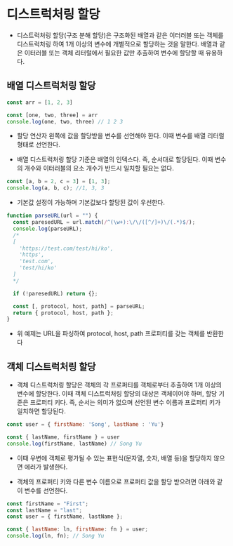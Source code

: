 # 디스트럭처링 할당
- 디스트럭처링 할당(구조 분해 할당)은 구조화된 배열과 같은 이터러블 또는 객체를 디스트럭처링 하여 1개 이상의 변수에 개별적으로 할당하는 것을 말한다. 배열과 같은 이터러블 또는 객체 리터럴에서 필요한 값만 추출하여 변수에 할당할 때 유용하다.

## 배열 디스트럭처링 할당

```javascript
const arr = [1, 2, 3]

const [one, two, three] = arr
console.log(one, two, three) // 1 2 3
```

- 할당 연산자 왼쪽에 값을 할당받을 변수를 선언해야 한다. 이때 변수를 배열 리터럴 형태로 선언한다.

- 배열 디스트럭처링 할당 기준은 배열의 인덱스다. 즉, 순서대로 할당된다. 이때 변수의 개수와 이터러블의 요소 개수가 반드시 일치할 필요는 없다.


```javascript
const [a, b = 2, c = 3] = [1, 3];
console.log(a, b, c); //1, 3, 3
```
- 기본값 설정이 가능하며 기본값보다 할당된 값이 우선한다.

```javascript
function parseURL(url = "") {
  const paresedURL = url.match(/^(\w+):\/\/([^/]+)\/(.*)$/);
  console.log(parseURL);
  /*
  [
    'https://test.com/test/hi/ko',
    'https',
    'test.com',
    'test/hi/ko'
  ] 
  */

  if (!paresedURL) return {};

  const [, protocol, host, path] = parseURL;
  return { protocol, host, path };
}
```

- 위 예제는 URL을 파싱하여 protocol, host, path 프로퍼티를 갖는 객체를 반환한다

## 객체 디스트럭처링 할당

- 객체 디스트럭처링 할당은 객체의 각 프로퍼티를 객체로부터 추출하여 1개 이상의 변수에 할당한다. 이때 객체 디스트럭처링 할당의 대상은 객체이어야 하며, 할당 기준은 프로퍼티 키다. 즉, 순서는 의미가 없으며 선언된 변수 이름과 프로퍼티 키가 일치하면 할당된다.

```javascript
const user = { firstName: 'Song', lastName : 'Yu'}

const { lastName, firstName } = user
console.log(firstName, lastName) // Song Yu
```

- 이때 우변에 객체로 평가될 수 있는 표현식(문자열, 숫자, 배열 등)을 할당하지 않으면 에러가 발생한다.


- 객체의 프로퍼티 키와 다른 변수 이름으로 프로퍼티 값을 할당 받으려면 아래와 같이 변수를 선언한다.

```javascript
const firstName = "First";
const lastName = "last";
const user = { firstName, lastName };

const { lastName: ln, firstName: fn } = user;
console.log(ln, fn); // Song Yu
```



